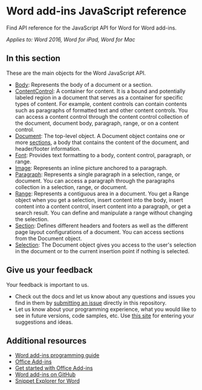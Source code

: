 # Word add-ins JavaScript reference

Find API reference for the JavaScript API for Word for Word add-ins.

_Applies to: Word 2016, Word for iPad, Word for Mac_

## In this section

These are the main objects for the Word JavaScript API.

* [Body](body.md): Represents the body of a document or a section.
* [ContentControl](contentcontrol.md): A container for content. It is a bound and
 potentially labeled region in a document that serves as a container for specific types of content. For example, content
 controls can contain contents such as paragraphs of formatted text and other content controls. You can access a
 content control through the content control collection of the document, document body, paragraph, range, or on a content control.
* [Document](document.md): The top-level object. A Document object contains one or more
[sections](section.md), a body that contains the content of the document, and header/footer information.
* [Font](font.md): Provides text formatting to a body, content control, paragraph, or range.
* [Image](inlinepicture.md): Represents an inline picture anchored to a paragraph.
* [Paragraph](paragraph.md): Represents a single paragraph in a selection, range, or document.
You can access a paragraph through the paragraphs collection in a selection, range, or document.
* [Range](range.md): Represents a contiguous area in a document. You get a Range object when you
 get a selection, insert content into the body, insert content into a content control, insert content into a paragraph,
 or get a search result. You can define and manipulate a range without changing the selection.
* [Section](section.md):  Defines different headers and footers as well as the different page layout configurations of a document. You can access sections from the Document object.
* [Selection](document.md#getselection): The Document object gives you access to the user's selection in the document or to the current insertion point if nothing is selected.

## Give us your feedback

Your feedback is important to us.

* Check out the docs and let us know about any questions and issues you find in them by [submitting an issue](https://github.com/OfficeDev/office-js-docs/issues) directly in this repository.
* Let us know about your programming experience, what you would like to see in future versions, code samples, etc. Use [this site](http://officespdev.uservoice.com/) for entering your suggestions and ideas.

## Additional resources

* [Word add-ins programming guide](../../docs/word/word-add-ins-programming-overview.md)
* [Office Add-ins](https://msdn.microsoft.com/en-us/library/office/jj220060.aspx)
* [Get started with Office Add-ins](http://dev.office.com/getting-started/addins)
* [Word add-ins on GitHub](https://github.com/OfficeDev?utf8=%E2%9C%93&query=Word)
* [Snippet Explorer for Word](http://officesnippetexplorer.azurewebsites.net/#/snippets/word)
